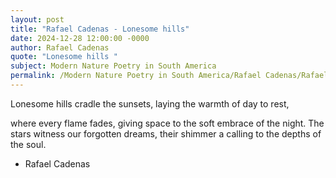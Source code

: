 ```yaml
---
layout: post
title: "Rafael Cadenas - Lonesome hills"
date: 2024-12-28 12:00:00 -0000
author: Rafael Cadenas
quote: "Lonesome hills "
subject: Modern Nature Poetry in South America
permalink: /Modern Nature Poetry in South America/Rafael Cadenas/Rafael Cadenas - Lonesome hills
---
```


Lonesome hills 
 cradle the sunsets,
 laying the warmth of day 
 to rest,

where every flame fades,
 giving space 
to the soft embrace of the night.
The stars witness
 our forgotten dreams,
 their shimmer a calling
to the depths of the soul.


- Rafael Cadenas
